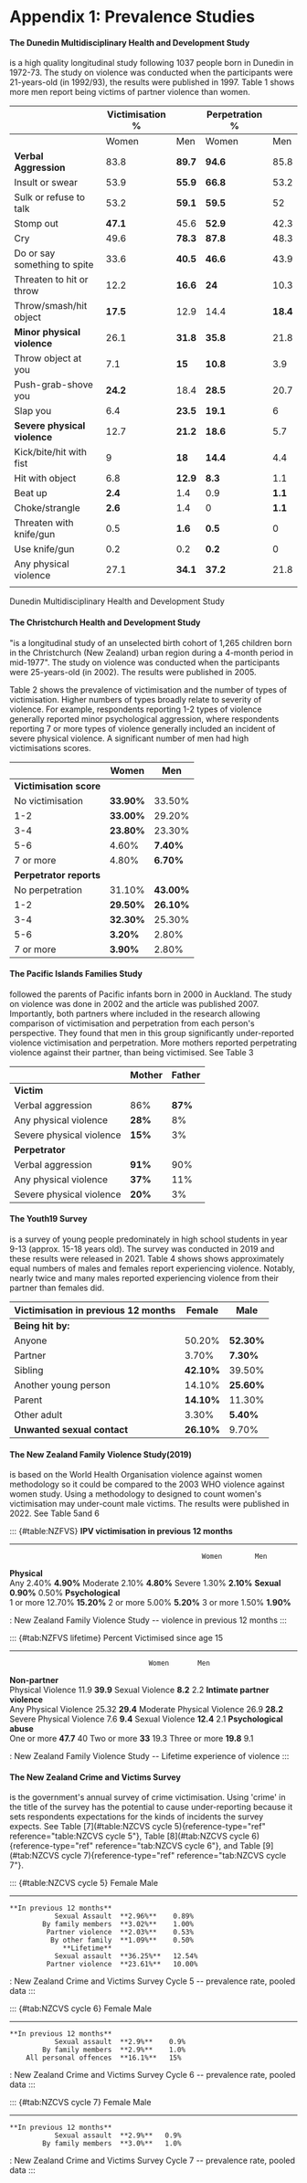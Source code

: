 # Appendix 1: Prevalence Studies 

#### The Dunedin Multidisciplinary Health and Development Study

is a high quality longitudinal study following 1037 people born in Dunedin in 1972-73. The study on violence was conducted when the participants were 21-years-old (in 1992/93), the results were published in 1997. Table 1 shows more men report being victims of partner violence than women.

|                              | Victimisation % |          | Perpetration % |          |
| ---------------------------- | --------------- | -------- | -------------- | -------- |
|                              | Women           | Men      | Women          | Men      |
| **Verbal Aggression**        | 83.8            | **89.7** | **94.6**       | 85.8     |
| Insult or swear              | 53.9            | **55.9** | **66.8**       | 53.2     |
| Sulk or refuse to talk       | 53.2            | **59.1** | **59.5**       | 52       |
| Stomp out                    | **47.1**        | 45.6     | **52.9**       | 42.3     |
| Cry                          | 49.6            | **78.3** | **87.8**       | 48.3     |
| Do or say something to spite | 33.6            | **40.5** | **46.6**       | 43.9     |
| Threaten to hit or throw     | 12.2            | **16.6** | **24**         | 10.3     |
| Throw/smash/hit object       | **17.5**        | 12.9     | 14.4           | **18.4** |
| **Minor physical violence**  | 26.1            | **31.8** | **35.8**       | 21.8     |
| Throw object at you          | 7.1             | **15**   | **10.8**       | 3.9      |
| Push-grab-shove you          | **24.2**        | 18.4     | **28.5**       | 20.7     |
| Slap you                     | 6.4             | **23.5** | **19.1**       | 6        |
| **Severe physical violence** | 12.7            | **21.2** | **18.6**       | 5.7      |
| Kick/bite/hit with fist      | 9               | **18**   | **14.4**       | 4.4      |
| Hit with object              | 6.8             | **12.9** | **8.3**        | 1.1      |
| Beat up                      | **2.4**         | 1.4      | 0.9            | **1.1**  |
| Choke/strangle               | **2.6**         | 1.4      | 0              | **1.1**  |
| Threaten with knife/gun      | 0.5             | **1.6**  | **0.5**        | 0        |
| Use knife/gun                | 0.2             | 0.2      | **0.2**        | 0        |
| Any physical violence        | 27.1            | **34.1** | **37.2**       | 21.8     |
|                              |                 |          |                |          |

  Dunedin Multidisciplinary Health and Development Study

#### The Christchurch Health and Development Study

"is a longitudinal study of an unselected birth cohort of 1,265 children born in the Christchurch (New Zealand) urban region during a 4-month period in mid-1977". The study on violence was conducted when the participants were 25-years-old (in 2002). The results were published in 2005.

Table 2 shows the prevalence of victimisation and the number of types of victimisation. Higher numbers of types broadly relate to severity of violence. For example, respondents reporting 1-2 types of violence generally reported minor psychological aggression, where respondents reporting 7 or more types of violence generally included an incident of severe physical violence. A significant number of men had high victimisations scores.


|                         | Women      | Men        |
| ----------------------- | ---------- | ---------- |
| **Victimisation score** |            |            |
| No victimisation        | **33.90%** | 33.50%     |
| 1-2                     | **33.00%** | 29.20%     |
| 3-4                     | **23.80%** | 23.30%     |
| 5-6                     | 4.60%      | **7.40%**  |
| 7 or more               | 4.80%      | **6.70%**  |
| **Perpetrator reports** |            |            |
| No perpetration         | 31.10%     | **43.00%** |
| 1-2                     | **29.50%** | **26.10%** |
| 3-4                     | **32.30%** | 25.30%     |
| 5-6                     | **3.20%**  | 2.80%      |
| 7 or more               | **3.90%**  | 2.80%      |

#### The Pacific Islands Families Study

followed the parents of Pacific infants born in 2000 in Auckland. The study on violence was done in 2002 and the article was published 2007. Importantly, both partners where included in the research allowing comparison of victimisation and perpetration from each person's perspective. They found that men in this group significantly under-reported violence victimisation and perpetration. More mothers reported perpetrating violence against their partner, than being victimised. See Table 3

|                          | Mother  | Father  |
| ------------------------ | ------- | ------- |
| **Victim**               |         |         |
| Verbal aggression        | 86%     | **87%** |
| Any physical violence    | **28%** | 8%      |
| Severe physical violence | **15%** | 3%      |
| **Perpetrator**          |         |         |
| Verbal aggression        | **91%** | 90%     |
| Any physical violence    | **37%** | 11%     |
| Severe physical violence | **20%** | 3%      |

#### The Youth19 Survey

is a survey of young people predominately in high school students in year 9-13 (approx. 15-18 years old). The survey was conducted in 2019 and these results were released in 2021. Table 4 shows shows approximately equal numbers of males and females report experiencing violence. Notably, nearly twice and many males reported experiencing violence from their partner than females did.

                  
|**Victimisation in previous 12 months**| Female           | Male        |
|-----------------------------------|------------------|-------------|
| **Being   hit by:**               |                  |             |
| Anyone                            | 50.20%           |  **52.30%** |
| Partner                           | 3.70%            |  **7.30%**  |
| Sibling                           |  **42.10%**      | 39.50%      |
| Another young person              | 14.10%           | **25.60%**  |
| Parent                            |  **14.10%**      | 11.30%      |
| Other adult                       | 3.30%            | **5.40%**   |
| **Unwanted sexual   contact**     | **26.10%**       | 9.70%       |

#### The New Zealand Family Violence Study(2019)

is based on the World Health Organisation violence against women methodology so it could be compared to the 2003 WHO violence against women study. Using a methodology to designed to count women's victimisation may under-count male victims. The results were published in 2022. See Table 5and 6

::: {#table:NZFVS}
  **IPV victimisation in previous 12 months**               
  --------------------------------------------- ----------- ------------
                                                   Women        Men
  **Physical**                                              
  Any                                              2.40%     **4.90%**
  Moderate                                         2.10%     **4.80%**
  Severe                                           1.30%     **2.10%**
  **Sexual**                                     **0.90%**     0.50%
  **Psychological**                                         
  1 or more                                       12.70%     **15.20%**
  2 or more                                        5.00%     **5.20%**
  3 or more                                        1.50%     **1.90%**

  : New Zealand Family Violence Study -- violence in previous 12 months
:::

::: {#tab:NZFVS lifetime}
  Percent Victimised since age 15              
  --------------------------------- ---------- ----------
                                      Women       Men
  **Non-partner**                              
  Physical Violence                    11.9     **39.9**
  Sexual Violence                    **8.2**      2.2
  **Intimate partner violence**                
  Any Physical Violence               25.32     **29.4**
  Moderate Physical Violence           26.9     **28.2**
  Severe Physical Violence             7.6      **9.4**
  Sexual Violence                    **12.4**     2.1
  **Psychological abuse**                      
  One or more                        **47.7**      40
  Two or more                         **33**      19.3
  Three or more                      **19.8**     9.1

  : New Zealand Family Violence Study -- Lifetime experience of violence
:::

#### The New Zealand Crime and Victims Survey

is the government's annual survey of crime victimisation. Using 'crime' in the title of the survey has the potential to cause under-reporting because it sets respondents expectations for the kinds of incidents the survey expects. See Table [7](#table:NZCVS cycle 5){reference-type="ref" reference="table:NZCVS cycle 5"}, Table [8](#tab:NZCVS cycle 6){reference-type="ref" reference="tab:NZCVS cycle 6"}, and Table [9](#tab:NZCVS cycle 7){reference-type="ref" reference="tab:NZCVS cycle 7"}.

::: {#table:NZCVS cycle 5}
                                 Female      Male
  --------------------------- ------------ --------
    **In previous 12 months**              
               Sexual Assault  **2.96%**    0.89%
            By family members  **3.02%**    1.00%
             Partner violence  **2.03%**    0.53%
              By other family  **1.09%**    0.50%
                 **Lifetime**              
               Sexual assault  **36.25%**   12.54%
             Partner violence  **23.61%**   10.00%

  : New Zealand Crime and Victims Survey Cycle 5 -- prevalence rate, pooled data
:::

::: {#tab:NZCVS cycle 6}
                                Female     Male
  --------------------------- ----------- ------
    **In previous 12 months**             
               Sexual assault  **2.9%**    0.9%
            By family members  **2.9%**    1.0%
        All personal offences  **16.1%**   15%

  : New Zealand Crime and Victims Survey Cycle 6 -- prevalence rate, pooled data
:::

::: {#tab:NZCVS cycle 7}
                                Female    Male
  --------------------------- ---------- ------
    **In previous 12 months**            
               Sexual assault  **2.9%**   0.9%
            By family members  **3.0%**   1.0%

  : New Zealand Crime and Victims Survey Cycle 7 -- prevalence rate, pooled data
:::

